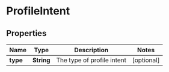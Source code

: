

# ProfileIntent


## Properties

| Name | Type | Description | Notes |
|------------ | ------------- | ------------- | -------------|
|**type** | **String** | The type of profile intent |  [optional] |




